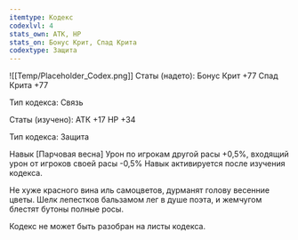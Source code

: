 ```yaml
---
itemtype: Кодекс
codexlvl: 4
stats_own: АТК, HP
stats_on: Бонус Крит, Спад Крита
codextype: Защита
---
```

![[Temp/Placeholder_Codex.png]]
Статы (надето):
Бонус Крит +77
Спад Крита +77

Тип кодекса: Связь

Статы (изучено):
АТК +17
HP +34

Тип кодекса: Защита


Навык
[Парчовая весна]
Урон по игрокам другой расы +0,5%, входящий урон от игроков своей расы -0,5%
Навык активируется после изучения кодекса.

Не хуже красного вина иль самоцветов, дурманят голову весенние цветы. Шелк лепестков бальзамом лег в душе поэта, и жемчугом блестят бутоны полные росы.

Кодекс не может быть разобран на листы кодекса.
